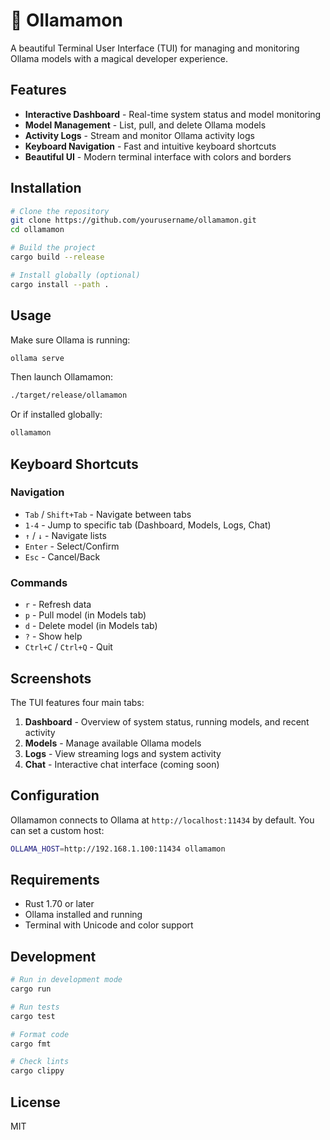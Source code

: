 # 🦙 Ollamamon

A beautiful Terminal User Interface (TUI) for managing and monitoring Ollama models with a magical developer experience.

## Features

- **Interactive Dashboard** - Real-time system status and model monitoring
- **Model Management** - List, pull, and delete Ollama models
- **Activity Logs** - Stream and monitor Ollama activity logs
- **Keyboard Navigation** - Fast and intuitive keyboard shortcuts
- **Beautiful UI** - Modern terminal interface with colors and borders

## Installation

```bash
# Clone the repository
git clone https://github.com/yourusername/ollamamon.git
cd ollamamon

# Build the project
cargo build --release

# Install globally (optional)
cargo install --path .
```

## Usage

Make sure Ollama is running:
```bash
ollama serve
```

Then launch Ollamamon:
```bash
./target/release/ollamamon
```

Or if installed globally:
```bash
ollamamon
```

## Keyboard Shortcuts

### Navigation
- `Tab` / `Shift+Tab` - Navigate between tabs
- `1-4` - Jump to specific tab (Dashboard, Models, Logs, Chat)
- `↑` / `↓` - Navigate lists
- `Enter` - Select/Confirm
- `Esc` - Cancel/Back

### Commands
- `r` - Refresh data
- `p` - Pull model (in Models tab)
- `d` - Delete model (in Models tab)  
- `?` - Show help
- `Ctrl+C` / `Ctrl+Q` - Quit

## Screenshots

The TUI features four main tabs:

1. **Dashboard** - Overview of system status, running models, and recent activity
2. **Models** - Manage available Ollama models
3. **Logs** - View streaming logs and system activity
4. **Chat** - Interactive chat interface (coming soon)

## Configuration

Ollamamon connects to Ollama at `http://localhost:11434` by default. You can set a custom host:

```bash
OLLAMA_HOST=http://192.168.1.100:11434 ollamamon
```

## Requirements

- Rust 1.70 or later
- Ollama installed and running
- Terminal with Unicode and color support

## Development

```bash
# Run in development mode
cargo run

# Run tests
cargo test

# Format code
cargo fmt

# Check lints
cargo clippy
```

## License

MIT